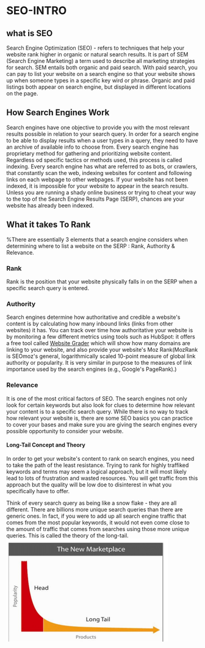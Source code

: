 # SEO-INTRO
 ## what is SEO
 Search Engine Optimization (SEO) - refers to techniques that help your website rank higher in organic or natural search results.
 It is part of SEM (Search Engine Marketing) a term used to describe all marketing strategies for search.
 SEM entails both organic and paid search. With paid search, you can pay to list your website on a search engine so that your website shows up when  someone types in a specific key wird or phrase.
 Organic and paid listings both appear on search engine, but displayed in different locations on the page.

 ## How Search Engines Work
 Search engines have one objective to provide you with the most relevant results possible in relation to your search query.
 In order for a search engine to be able to display results when a user types in a query, they need to have an archive of available info to choose from.
 Every search engine has proprietary method for gathering and prioritizing website content.
 Regardless od specific tactics or methods used, this process is called indexing.
 Every search engine has what are referred to as bots, or
crawlers, that constantly scan the web, indexing websites for content and
following links on each webpage to other webpages. If your website has not been
indexed, it is impossible for your website to appear in the search results. Unless
you are running a shady online business or trying to cheat your way to the top of
the Search Engine Results Page (SERP), chances are your website has already been indexed.


## What it takes To Rank
%There are essentially 3 elements that a search engine considers when determining where to list a website on the SERP : Rank, Authority & Relevance.

### Rank
Rank is the position that your website physically falls in on the SERP when a specific search query is entered.

### Authority
Search engines determine how authoritative and credible a website's content is by calculating how many inbound links (links from other websites) it has.
You can track over time how authoritative your website is by monitoring a few different metrics using tools such as HubSpot: it offers a free tool called 
<a href = "https://website.grader.com/"> Website Grader</a> which will show how many domains are linking to your website, and also provide your website's Moz Rank(MozRank is SEOmoz's general, logarithmically scaled 10-point
measure of global link authority or popularity. It is very similar in purpose to
the measures of link importance used by the search engines (e.g.,
Google's PageRank).)

### Relevance
It is one of the most critical factors of SEO. The search engines not only look for certain keywords but also look for clues to determine how relevant your content is to a specific search query.
While there is no way to track how relevant your website is, there are some
SEO basics you can practice to cover your bases and make sure you are
giving the search engines every possible opportunity to consider your
website. 

#### Long-Tail Concept and Theory
In order to get your website's content to rank on search engines, you need to take the path of the least resistance.
Trying to rank for highly traffiked keywords and terms may seem a logical approach, but it will most likely lead to lots of frustration and wasted resources.
You will get traffic from this approach but the quality will be low doe to disinterest in what you specifically have to offer.

Think of every search query as being like a snow flake - they are all different.
There are billions more unique search queries than there are generic ones. In
fact, if you were to add up all search engine traffic that comes from the most
popular keywords, it would not even come close to the amount of traffic that
comes from searches using those more unique queries. This is called the theory
of the long-tail. 
![longtailconcept](Long-Tail%20Concept.png)